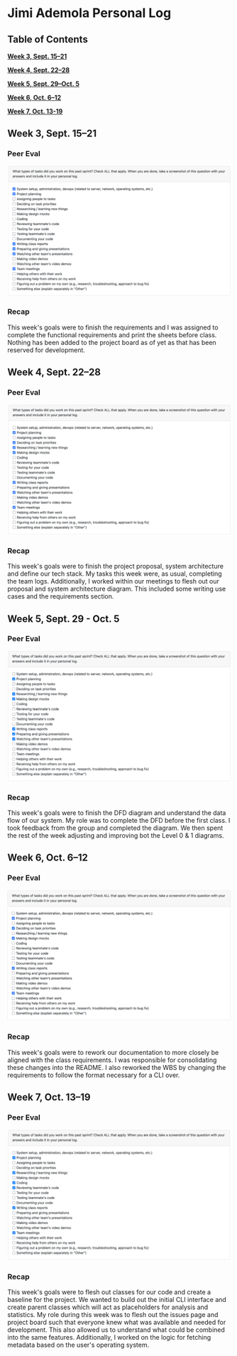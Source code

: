 # Jimi Ademola Personal Log

## Table of Contents

**[Week 3, Sept. 15–21](#week-3-sept-1521)**

**[Week 4, Sept. 22–28](#week-4-sept-2228)**

**[Week 5, Sept. 29–Oct. 5](#week-5-sept-29-oct-5)**

**[Week 6, Oct. 6–12](#week-6-oct-612)**

**[Week 7, Oct. 13-19](#week-7-oct-1319)**



## Week 3, Sept. 15–21

### Peer Eval

![Peer Eval SS](./log_images/personal_log_imgs/jimi/jimi_week3_log.png)

### Recap

This week's goals were to finish the requirements and I was assigned to complete the functional requirements and print the sheets before class. Nothing has been added to the project board as of yet as that has been reserved for development.

## Week 4, Sept. 22–28

### Peer Eval

![Peer Eval SS](./log_images/personal_log_imgs/jimi/jimi_week4_log.png)

### Recap

This week's goals were to finish the project proposal, system architecture and define our tech stack. My tasks this week were, as usual, completing the team logs. Additionally, I worked within our meetings to flesh out our proposal and system architecture diagram. This included some writing use cases and the requirements section.

## Week 5, Sept. 29 - Oct. 5

### Peer Eval

![Peer Eval SS](./log_images/personal_log_imgs/jimi/jimi_week5_log.png)

### Recap

This week's goals were to finish the DFD diagram and understand the data flow of our system. My role was to complete the DFD before the first class. I took feedback from the group and completed the diagram. We then spent the rest of the week adjusting and improving bot the Level 0 & 1 diagrams.

## Week 6, Oct. 6–12

### Peer Eval

![Peer Eval SS](./log_images/personal_log_imgs/jimi/jimi_week6_log.png)

### Recap

This week's goals were to rework our documentation to more closely be aligned with the class requirements. I was responsible for consolidating these changes into the README. I also reworked the WBS by changing the requirements to follow the format necessary for a CLI over.

## Week 7, Oct. 13–19

### Peer Eval

![Peer Eval SS](./log_images/personal_log_imgs/jimi/jimi_week7_log.png)

### Recap

This week's goals were to flesh out classes for our code and create a baseline for the project. We wanted to build out the initial CLI interface and create parent classes which will act as placeholders for analysis and statistics. My role during this week was to flesh out the issues page and project board such that everyone knew what was available and needed for development. This also allowed us to understand what could be combined into the same features. Additionally, I worked on the logic for fetching metadata based on the user's operating system.